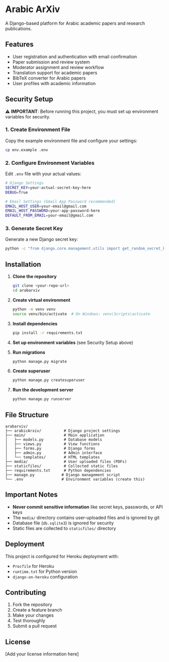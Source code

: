 # Arabic ArXiv

A Django-based platform for Arabic academic papers and research publications.

## Features

- User registration and authentication with email confirmation
- Paper submission and review system
- Moderator assignment and review workflow
- Translation support for academic papers
- BibTeX converter for Arabic papers
- User profiles with academic information

## Security Setup

⚠️ **IMPORTANT**: Before running this project, you must set up environment variables for security.

### 1. Create Environment File

Copy the example environment file and configure your settings:

```bash
cp env.example .env
```

### 2. Configure Environment Variables

Edit `.env` file with your actual values:

```bash
# Django Settings
SECRET_KEY=your-actual-secret-key-here
DEBUG=True

# Email Settings (Gmail App Password recommended)
EMAIL_HOST_USER=your-email@gmail.com
EMAIL_HOST_PASSWORD=your-app-password-here
DEFAULT_FROM_EMAIL=your-email@gmail.com
```

### 3. Generate Secret Key

Generate a new Django secret key:

```bash
python -c "from django.core.management.utils import get_random_secret_key; print(get_random_secret_key())"
```

## Installation

1. **Clone the repository**
   ```bash
   git clone <your-repo-url>
   cd arabarxiv
   ```

2. **Create virtual environment**
   ```bash
   python -m venv venv
   source venv/bin/activate  # On Windows: venv\Scripts\activate
   ```

3. **Install dependencies**
   ```bash
   pip install -r requirements.txt
   ```

4. **Set up environment variables** (see Security Setup above)

5. **Run migrations**
   ```bash
   python manage.py migrate
   ```

6. **Create superuser**
   ```bash
   python manage.py createsuperuser
   ```

7. **Run the development server**
   ```bash
   python manage.py runserver
   ```

## File Structure

```
arabarxiv/
├── arabicArxiv/          # Django project settings
├── main/                 # Main application
│   ├── models.py         # Database models
│   ├── views.py          # View functions
│   ├── forms.py          # Django forms
│   ├── admin.py          # Admin interface
│   └── templates/        # HTML templates
├── media/                # User uploaded files (PDFs)
├── staticfiles/          # Collected static files
├── requirements.txt      # Python dependencies
├── manage.py            # Django management script
└── .env                 # Environment variables (create this)
```

## Important Notes

- **Never commit sensitive information** like secret keys, passwords, or API keys
- The `media/` directory contains user-uploaded files and is ignored by git
- Database file (`db.sqlite3`) is ignored for security
- Static files are collected to `staticfiles/` directory

## Deployment

This project is configured for Heroku deployment with:
- `Procfile` for Heroku
- `runtime.txt` for Python version
- `django-on-heroku` configuration

## Contributing

1. Fork the repository
2. Create a feature branch
3. Make your changes
4. Test thoroughly
5. Submit a pull request

## License

[Add your license information here] 